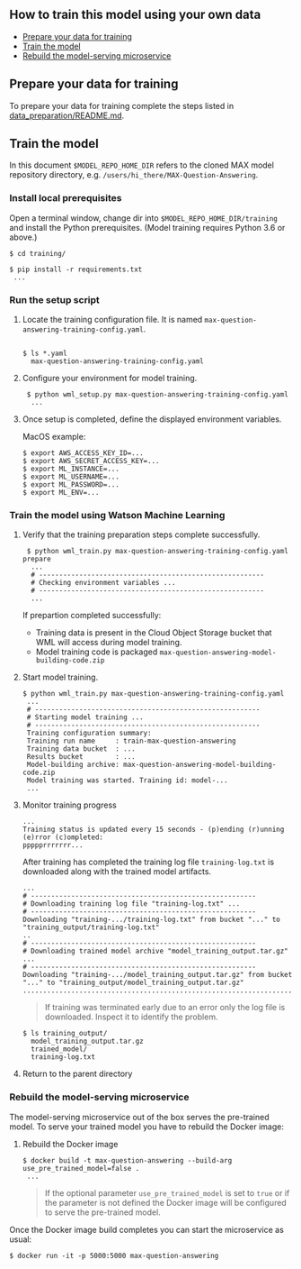 ## How to train this model using your own data

- [Prepare your data for training](#prepare-your-data-for-training)
- [Train the model](#train-the-model)
- [Rebuild the model-serving microservice](#rebuild-the-model-serving-microservice)


## Prepare your data for training

To prepare your data for training complete the steps listed in [data_preparation/README.md](data_preparation/README.md).

## Train the model


In this document `$MODEL_REPO_HOME_DIR` refers to the cloned MAX model repository directory, e.g.
`/users/hi_there/MAX-Question-Answering`. 

### Install local prerequisites

Open a terminal window, change dir into `$MODEL_REPO_HOME_DIR/training` and install the Python prerequisites. (Model training requires Python 3.6 or above.)

   ```
   $ cd training/

   $ pip install -r requirements.txt
    ... 
   ```

### Run the setup script

1. Locate the training configuration file. It is named `max-question-answering-training-config.yaml`.

   ```

   $ ls *.yaml
     max-question-answering-training-config.yaml 
   ```

1. Configure your environment for model training.

   ```
    $ python wml_setup.py max-question-answering-training-config.yaml
     ...
   ```
   
1. Once setup is completed, define the displayed environment variables.

   MacOS example:

   ```
   $ export AWS_ACCESS_KEY_ID=...
   $ export AWS_SECRET_ACCESS_KEY=...
   $ export ML_INSTANCE=...
   $ export ML_USERNAME=...
   $ export ML_PASSWORD=...
   $ export ML_ENV=...
   ```

### Train the model using Watson Machine Learning

1. Verify that the training preparation steps complete successfully.

   ```
    $ python wml_train.py max-question-answering-training-config.yaml prepare
     ...
     # --------------------------------------------------------
     # Checking environment variables ...
     # --------------------------------------------------------
     ...
   ```

   If prepartion completed successfully:

    - Training data is present in the Cloud Object Storage bucket that WML will access during model training.
    - Model training code is packaged `max-question-answering-model-building-code.zip`

1. Start model training.

   ```
   $ python wml_train.py max-question-answering-training-config.yaml
    ...
    # --------------------------------------------------------
    # Starting model training ...
    # --------------------------------------------------------
    Training configuration summary:
    Training run name     : train-max-question-answering
    Training data bucket  : ...
    Results bucket        : ...
    Model-building archive: max-question-answering-model-building-code.zip
    Model training was started. Training id: model-...
    ...
   ```

1. Monitor training progress

   ```
   ...
   Training status is updated every 15 seconds - (p)ending (r)unning (e)rror (c)ompleted: 
   ppppprrrrrrr...
   ```

   After training has completed the training log file `training-log.txt` is downloaded along with the trained model artifacts.

   ```
   ...
   # --------------------------------------------------------
   # Downloading training log file "training-log.txt" ...
   # --------------------------------------------------------
   Downloading "training-.../training-log.txt" from bucket "..." to "training_output/training-log.txt"
   ..
   # --------------------------------------------------------
   # Downloading trained model archive "model_training_output.tar.gz" ...
   # --------------------------------------------------------
   Downloading "training-.../model_training_output.tar.gz" from bucket "..." to "training_output/model_training_output.tar.gz"
   ....................................................................................
   ```

   > If training was terminated early due to an error only the log file is downloaded. Inspect it to identify the problem.

   ```
   $ ls training_output/
     model_training_output.tar.gz
     trained_model/
     training-log.txt 
   ```

1. Return to the parent directory

### Rebuild the model-serving microservice

The model-serving microservice out of the box serves the pre-trained model. To serve your trained model you have to rebuild the Docker image:

1. Rebuild the Docker image

   ```
   $ docker build -t max-question-answering --build-arg use_pre_trained_model=false . 
    ...
   ```
   
   > If the optional parameter `use_pre_trained_model` is set to `true` or if the parameter is not defined the Docker image will be configured to serve the pre-trained model.
   
 Once the Docker image build completes you can start the microservice as usual:
 
 ```
 $ docker run -it -p 5000:5000 max-question-answering
 ```
